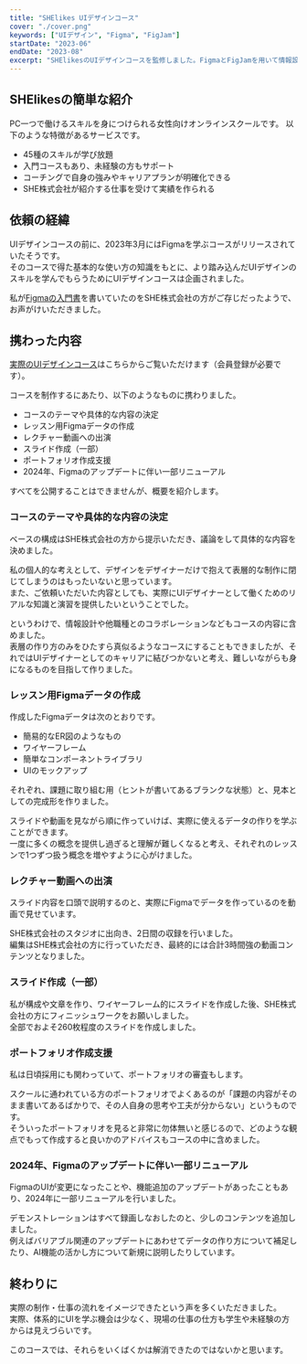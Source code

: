 ```yaml
---
title: "SHElikes UIデザインコース"
cover: "./cover.png"
keywords: ["UIデザイン", "Figma", "FigJam"]
startDate: "2023-06"
endDate: "2023-08"
excerpt: "SHElikesのUIデザインコースを監修しました。FigmaとFigJamを用いて情報設計から実際のUIを制作するまでの方法を動画で解説しています。"
---
```


## SHElikesの簡単な紹介

PC一つで働けるスキルを身につけられる女性向けオンラインスクールです。
以下のような特徴があるサービスです。

- 45種のスキルが学び放題
- 入門コースもあり、未経験の方もサポート
- コーチングで自身の強みやキャリアプランが明確化できる
- SHE株式会社が紹介する仕事を受けて実績を作られる

## 依頼の経緯

UIデザインコースの前に、2023年3月にはFigmaを学ぶコースがリリースされていたそうです。  
そのコースで得た基本的な使い方の知識をもとに、より踏み込んだUIデザインのスキルを学んでもらうためにUIデザインコースは企画されました。

私が[Figmaの入門書](/works/figma-introduction-to-design)を書いていたのをSHE株式会社の方がご存じだったようで、お声がけいただきました。

## 携わった内容

[実際のUIデザインコース](https://shelikes.jp/category_design/uidesign/)はこちらからご覧いただけます（会員登録が必要です）。

コースを制作するにあたり、以下のようなものに携わりました。

- コースのテーマや具体的な内容の決定
- レッスン用Figmaデータの作成
- レクチャー動画への出演
- スライド作成（一部）
- ポートフォリオ作成支援
- 2024年、Figmaのアップデートに伴い一部リニューアル

すべてを公開することはできませんが、概要を紹介します。

### コースのテーマや具体的な内容の決定

ベースの構成はSHE株式会社の方から提示いただき、議論をして具体的な内容を決めました。

私の個人的な考えとして、デザインをデザイナーだけで抱えて表層的な制作に閉じてしまうのはもったいないと思っています。  
また、ご依頼いただいた内容としても、実際にUIデザイナーとして働くためのリアルな知識と演習を提供したいということでした。

というわけで、情報設計や他職種とのコラボレーションなどもコースの内容に含めました。  
表層の作り方のみをひたすら真似るようなコースにすることもできましたが、それではUIデザイナーとしてのキャリアに結びつかないと考え、難しいながらも身になるものを目指して作りました。

### レッスン用Figmaデータの作成

作成したFigmaデータは次のとおりです。

- 簡易的なER図のようなもの
- ワイヤーフレーム
- 簡単なコンポーネントライブラリ
- UIのモックアップ

それぞれ、課題に取り組む用（ヒントが書いてあるブランクな状態）と、見本としての完成形を作りました。

スライドや動画を見ながら順に作っていけば、実際に使えるデータの作りを学ぶことができます。  
一度に多くの概念を提供し過ぎると理解が難しくなると考え、それぞれのレッスンで1つずつ扱う概念を増やすように心がけました。

### レクチャー動画への出演

スライド内容を口頭で説明するのと、実際にFigmaでデータを作っているのを動画で見せています。

SHE株式会社のスタジオに出向き、2日間の収録を行いました。  
編集はSHE株式会社の方に行っていただき、最終的には合計3時間強の動画コンテンツとなりました。

### スライド作成（一部）

私が構成や文章を作り、ワイヤーフレーム的にスライドを作成した後、SHE株式会社の方にフィニッシュワークをお願いしました。  
全部でおよそ260枚程度のスライドを作成しました。

### ポートフォリオ作成支援

私は日頃採用にも関わっていて、ポートフォリオの審査もします。

スクールに通われている方のポートフォリオでよくあるのが「課題の内容がそのまま書いてあるばかりで、その人自身の思考や工夫が分からない」というものです。  
そういったポートフォリオを見ると非常に勿体無いと感じるので、どのような観点でもって作成すると良いかのアドバイスもコースの中に含めました。

### 2024年、Figmaのアップデートに伴い一部リニューアル

FigmaのUIが変更になったことや、機能追加のアップデートがあったこともあり、2024年に一部リニューアルを行いました。

デモンストレーションはすべて録画しなおしたのと、少しのコンテンツを追加しました。  
例えばバリアブル関連のアップデートにあわせてデータの作り方について補足したり、AI機能の活かし方について新規に説明したりしています。

## 終わりに

実際の制作・仕事の流れをイメージできたという声を多くいただきました。  
実際、体系的にUIを学ぶ機会は少なく、現場の仕事の仕方も学生や未経験の方からは見えづらいです。

このコースでは、それらをいくばくかは解消できたのではないかと思います。
